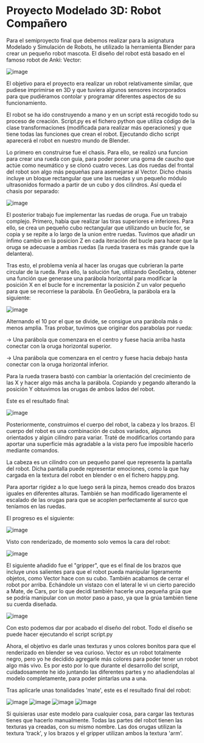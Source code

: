 # Proyecto Modelado 3D: Robot Compañero


Para el semiproyecto final que debemos realizar para la asignatura Modelado y Simulación de Robots, he utilizado la herramienta Blender para crear un pequeño robot mascota. El diseño del robot está basado en el famoso robot de Anki: Vector:
  
![image](https://user-images.githubusercontent.com/78983070/158219741-21ab660d-deee-449f-b2b7-48704aabc00f.png)
  
El objetivo para el proyecto era realizar un robot relativamente similar, que pudiese imprimirse en 3D y que tuviera algunos sensores incorporados para que pudiéramos contolar y programar diferentes aspectos de su funcionamiento.

El robot se ha ido construyendo a mano y en un script está recogido todo su proceso de creación. Script.py es el fichero python que utiliza código de la clase transformaciones (modificada para realizar más operaciones) y que tiene todas las funciones que crean el robot. Ejecutando dicho script aparecerá el robot en nuestro mundo de Blender.

Lo primero en construirse fue el chasis. Para ello, se realizó una funcion para crear una rueda con guia, para poder poner una goma de caucho que actúe como neumático y se clonó cuatro veces. Las dos ruedas del frontal del robot son algo más pequeñas para asemejarse al Vector. Dicho chasis incluye un bloque rectangular que une las ruedas y un pequeño módulo ultrasonidos formado a partir de un cubo y dos cilindros. Así queda el chasis por separado:


![image](https://user-images.githubusercontent.com/78983070/158220528-95371b3a-3034-4a9e-8984-f034b22f19ab.png)


El posterior trabajo fue implementar las ruedas de oruga. Fue un trabajo complejo. Primero, había que realizar las tiras superiores e inferiores. Para ello, se crea un pequeño cubo rectangular que utilizando un bucle for, se copia y se repite a lo largo de la union entre ruedas. Tuvimos que añadir un ínfimo cambio en la posicion Z en cada iteración del bucle para hacer que la oruga se adecuase a ambas ruedas (la rueda trasera es más grande que la delantera).

Tras esto, el problema venía al hacer las orugas que cubrieran la parte circular de la rueda. Para ello, la solución fue, utilizando GeoGebra, obtener una función que generase una parábola horizontal para modificar la posición X en el bucle for e incrementar la posición Z un valor pequeño para que se recorriese la parábola. En GeoGebra, la parábola era la siguiente:

![image](https://user-images.githubusercontent.com/78983070/158608100-9bf49e9a-3943-4dbc-8921-ab43bc81e581.png)

Alternando el 10 por el que se divide, se consigue una parábola más o menos amplia. Tras probar, tuvimos que originar dos parabolas por rueda:

  -> Una parábola que comenzara en el centro y fuese hacia arriba hasta conectar con la oruga horizontal superior.
  
  -> Una parábola que comenzara en el centro y fuese hacia debajo hasta conectar con la oruga horizontal inferior.
  
Para la rueda trasera bastó con cambiar la orientación del crecimiento de las X y hacer algo más ancha la parábola. Copiando y pegando alterando la posición Y obtuvimos las orugas de ambos lados del robot.

Este es el resultado final:

![image](https://user-images.githubusercontent.com/78983070/158606736-c513c429-f3e4-4481-b626-9e993e088f7d.png)

Posteriormente, construimos el cuerpo del robot, la cabeza y los brazos. El cuerpo del robot es una combinación de cubos variados, algunos orientados y algún cilindro para variar. Traté de modificarlos cortando para aportar una superficie más agradable a la vista pero fue imposible hacerlo mediante comandos.

La cabeza es un cilindro con un pequeño panel que representa la pantalla del robot. Dicha pantalla puede representar emociones, como la que hay cargada en la textura del robot en blender o en el fichero happy.png.

Para aportar rigidez a lo que luego será la pinza, hemos creado dos brazos iguales en diferentes alturas. También se han modificado ligeramente el escalado de las orugas para que se acoplen perfectamente al surco que teníamos en las ruedas. 

El progreso es el siguiente:

![image](https://user-images.githubusercontent.com/78983070/158655683-a3e939b3-d9e5-4bdf-acbb-06a8ec0247b5.png)

Visto con renderizado, de momento solo vemos la cara del robot:

![image](https://user-images.githubusercontent.com/78983070/158656675-80a9ee31-d904-4e91-b52e-9eaf16c77d9c.png)

El siguiente añadido fue el "gripper", que es el final de los brazos que incluye unos salientes para que el robot pueda manipular ligeramente objetos, como Vector hace con su cubo. También acabamos de cerrar el robot por arriba. Echándole un vistazo con el lateral le vi un cierto parecido a Mate, de Cars, por lo que decidí también hacerle una pequeña grúa que se podría manipular con un motor paso a paso, ya que la grúa también tiene su cuerda diseñada.

![image](https://user-images.githubusercontent.com/78983070/158667958-62fc4328-008b-41b5-86b7-33df4a7b4f21.png)

Con esto podemos dar por acabado el diseño del robot. Todo el diseño se puede hacer ejecutando el script script.py

Ahora, el objetivo es darle unas texturas y unos colores bonitos para que el renderizado en blender se vea curioso. Vector es un robot totalmente negro, pero yo he decidido agregarle más colores para poder tener un robot algo más vivo. Es por esto por lo que durante el desarrollo del script, cuidadosamente he ido juntando las diferentes partes y no añadiendolas al modelo completamente, para poder pintarlas una a una.

Tras aplicarle unas tonalidades 'mate', este es el resultado final del robot:

![image](https://user-images.githubusercontent.com/78983070/158675476-e975cc1c-1253-44e2-8d97-f089d0ac9151.png)
![image](https://user-images.githubusercontent.com/78983070/158675507-8f637159-b62e-4c94-93fc-2c46145ff9af.png)
![image](https://user-images.githubusercontent.com/78983070/158675581-70c9356f-d0fa-4eb6-b396-a0c984f81c45.png)
![image](https://user-images.githubusercontent.com/78983070/158675599-29a80307-d9f4-44c4-b9fd-1c640117da09.png)

Si quisieras usar este modelo para cualquier cosa, para cargar las texturas tienes que hacerlo manualmente. Todas las partes del robot tienen las texturas ya creadas, con su mismo nombre. Las dos orugas utilizan la textura 'track', y los brazos y el gripper utilizan ambos la textura 'arm'.


